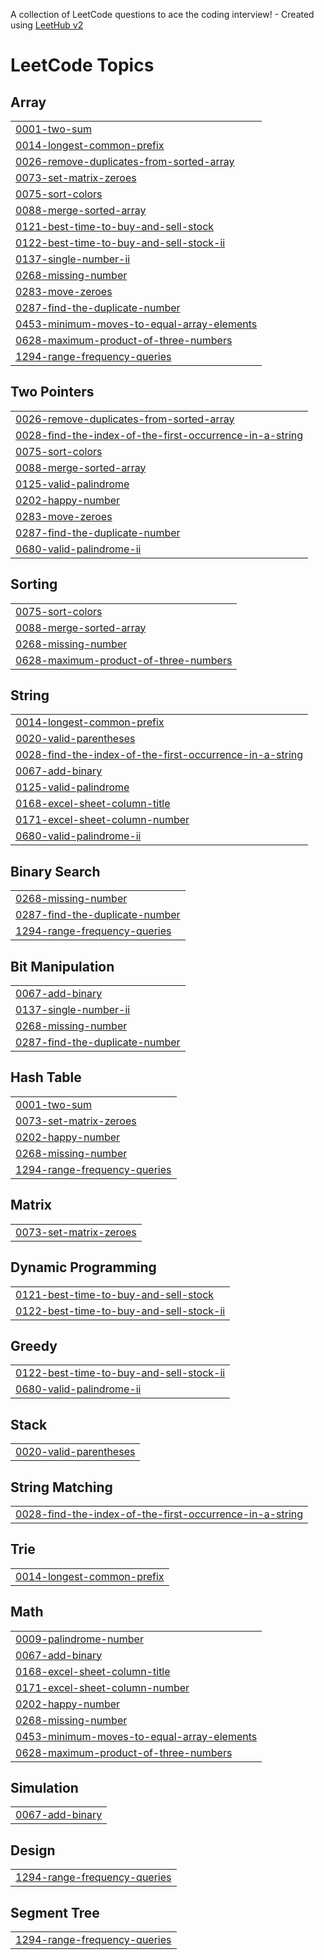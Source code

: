 A collection of LeetCode questions to ace the coding interview! - Created using [LeetHub v2](https://github.com/arunbhardwaj/LeetHub-2.0)
<!---LeetCode Topics Start-->
# LeetCode Topics
## Array
|  |
| ------- |
| [0001-two-sum](https://github.com/Ritupan-Deka/DSA/tree/master/0001-two-sum) |
| [0014-longest-common-prefix](https://github.com/Ritupan-Deka/DSA/tree/master/0014-longest-common-prefix) |
| [0026-remove-duplicates-from-sorted-array](https://github.com/Ritupan-Deka/DSA/tree/master/0026-remove-duplicates-from-sorted-array) |
| [0073-set-matrix-zeroes](https://github.com/Ritupan-Deka/DSA/tree/master/0073-set-matrix-zeroes) |
| [0075-sort-colors](https://github.com/Ritupan-Deka/DSA/tree/master/0075-sort-colors) |
| [0088-merge-sorted-array](https://github.com/Ritupan-Deka/DSA/tree/master/0088-merge-sorted-array) |
| [0121-best-time-to-buy-and-sell-stock](https://github.com/Ritupan-Deka/DSA/tree/master/0121-best-time-to-buy-and-sell-stock) |
| [0122-best-time-to-buy-and-sell-stock-ii](https://github.com/Ritupan-Deka/DSA/tree/master/0122-best-time-to-buy-and-sell-stock-ii) |
| [0137-single-number-ii](https://github.com/Ritupan-Deka/DSA/tree/master/0137-single-number-ii) |
| [0268-missing-number](https://github.com/Ritupan-Deka/DSA/tree/master/0268-missing-number) |
| [0283-move-zeroes](https://github.com/Ritupan-Deka/DSA/tree/master/0283-move-zeroes) |
| [0287-find-the-duplicate-number](https://github.com/Ritupan-Deka/DSA/tree/master/0287-find-the-duplicate-number) |
| [0453-minimum-moves-to-equal-array-elements](https://github.com/Ritupan-Deka/DSA/tree/master/0453-minimum-moves-to-equal-array-elements) |
| [0628-maximum-product-of-three-numbers](https://github.com/Ritupan-Deka/DSA/tree/master/0628-maximum-product-of-three-numbers) |
| [1294-range-frequency-queries](https://github.com/Ritupan-Deka/DSA/tree/master/1294-range-frequency-queries) |
## Two Pointers
|  |
| ------- |
| [0026-remove-duplicates-from-sorted-array](https://github.com/Ritupan-Deka/DSA/tree/master/0026-remove-duplicates-from-sorted-array) |
| [0028-find-the-index-of-the-first-occurrence-in-a-string](https://github.com/Ritupan-Deka/DSA/tree/master/0028-find-the-index-of-the-first-occurrence-in-a-string) |
| [0075-sort-colors](https://github.com/Ritupan-Deka/DSA/tree/master/0075-sort-colors) |
| [0088-merge-sorted-array](https://github.com/Ritupan-Deka/DSA/tree/master/0088-merge-sorted-array) |
| [0125-valid-palindrome](https://github.com/Ritupan-Deka/DSA/tree/master/0125-valid-palindrome) |
| [0202-happy-number](https://github.com/Ritupan-Deka/DSA/tree/master/0202-happy-number) |
| [0283-move-zeroes](https://github.com/Ritupan-Deka/DSA/tree/master/0283-move-zeroes) |
| [0287-find-the-duplicate-number](https://github.com/Ritupan-Deka/DSA/tree/master/0287-find-the-duplicate-number) |
| [0680-valid-palindrome-ii](https://github.com/Ritupan-Deka/DSA/tree/master/0680-valid-palindrome-ii) |
## Sorting
|  |
| ------- |
| [0075-sort-colors](https://github.com/Ritupan-Deka/DSA/tree/master/0075-sort-colors) |
| [0088-merge-sorted-array](https://github.com/Ritupan-Deka/DSA/tree/master/0088-merge-sorted-array) |
| [0268-missing-number](https://github.com/Ritupan-Deka/DSA/tree/master/0268-missing-number) |
| [0628-maximum-product-of-three-numbers](https://github.com/Ritupan-Deka/DSA/tree/master/0628-maximum-product-of-three-numbers) |
## String
|  |
| ------- |
| [0014-longest-common-prefix](https://github.com/Ritupan-Deka/DSA/tree/master/0014-longest-common-prefix) |
| [0020-valid-parentheses](https://github.com/Ritupan-Deka/DSA/tree/master/0020-valid-parentheses) |
| [0028-find-the-index-of-the-first-occurrence-in-a-string](https://github.com/Ritupan-Deka/DSA/tree/master/0028-find-the-index-of-the-first-occurrence-in-a-string) |
| [0067-add-binary](https://github.com/Ritupan-Deka/DSA/tree/master/0067-add-binary) |
| [0125-valid-palindrome](https://github.com/Ritupan-Deka/DSA/tree/master/0125-valid-palindrome) |
| [0168-excel-sheet-column-title](https://github.com/Ritupan-Deka/DSA/tree/master/0168-excel-sheet-column-title) |
| [0171-excel-sheet-column-number](https://github.com/Ritupan-Deka/DSA/tree/master/0171-excel-sheet-column-number) |
| [0680-valid-palindrome-ii](https://github.com/Ritupan-Deka/DSA/tree/master/0680-valid-palindrome-ii) |
## Binary Search
|  |
| ------- |
| [0268-missing-number](https://github.com/Ritupan-Deka/DSA/tree/master/0268-missing-number) |
| [0287-find-the-duplicate-number](https://github.com/Ritupan-Deka/DSA/tree/master/0287-find-the-duplicate-number) |
| [1294-range-frequency-queries](https://github.com/Ritupan-Deka/DSA/tree/master/1294-range-frequency-queries) |
## Bit Manipulation
|  |
| ------- |
| [0067-add-binary](https://github.com/Ritupan-Deka/DSA/tree/master/0067-add-binary) |
| [0137-single-number-ii](https://github.com/Ritupan-Deka/DSA/tree/master/0137-single-number-ii) |
| [0268-missing-number](https://github.com/Ritupan-Deka/DSA/tree/master/0268-missing-number) |
| [0287-find-the-duplicate-number](https://github.com/Ritupan-Deka/DSA/tree/master/0287-find-the-duplicate-number) |
## Hash Table
|  |
| ------- |
| [0001-two-sum](https://github.com/Ritupan-Deka/DSA/tree/master/0001-two-sum) |
| [0073-set-matrix-zeroes](https://github.com/Ritupan-Deka/DSA/tree/master/0073-set-matrix-zeroes) |
| [0202-happy-number](https://github.com/Ritupan-Deka/DSA/tree/master/0202-happy-number) |
| [0268-missing-number](https://github.com/Ritupan-Deka/DSA/tree/master/0268-missing-number) |
| [1294-range-frequency-queries](https://github.com/Ritupan-Deka/DSA/tree/master/1294-range-frequency-queries) |
## Matrix
|  |
| ------- |
| [0073-set-matrix-zeroes](https://github.com/Ritupan-Deka/DSA/tree/master/0073-set-matrix-zeroes) |
## Dynamic Programming
|  |
| ------- |
| [0121-best-time-to-buy-and-sell-stock](https://github.com/Ritupan-Deka/DSA/tree/master/0121-best-time-to-buy-and-sell-stock) |
| [0122-best-time-to-buy-and-sell-stock-ii](https://github.com/Ritupan-Deka/DSA/tree/master/0122-best-time-to-buy-and-sell-stock-ii) |
## Greedy
|  |
| ------- |
| [0122-best-time-to-buy-and-sell-stock-ii](https://github.com/Ritupan-Deka/DSA/tree/master/0122-best-time-to-buy-and-sell-stock-ii) |
| [0680-valid-palindrome-ii](https://github.com/Ritupan-Deka/DSA/tree/master/0680-valid-palindrome-ii) |
## Stack
|  |
| ------- |
| [0020-valid-parentheses](https://github.com/Ritupan-Deka/DSA/tree/master/0020-valid-parentheses) |
## String Matching
|  |
| ------- |
| [0028-find-the-index-of-the-first-occurrence-in-a-string](https://github.com/Ritupan-Deka/DSA/tree/master/0028-find-the-index-of-the-first-occurrence-in-a-string) |
## Trie
|  |
| ------- |
| [0014-longest-common-prefix](https://github.com/Ritupan-Deka/DSA/tree/master/0014-longest-common-prefix) |
## Math
|  |
| ------- |
| [0009-palindrome-number](https://github.com/Ritupan-Deka/DSA/tree/master/0009-palindrome-number) |
| [0067-add-binary](https://github.com/Ritupan-Deka/DSA/tree/master/0067-add-binary) |
| [0168-excel-sheet-column-title](https://github.com/Ritupan-Deka/DSA/tree/master/0168-excel-sheet-column-title) |
| [0171-excel-sheet-column-number](https://github.com/Ritupan-Deka/DSA/tree/master/0171-excel-sheet-column-number) |
| [0202-happy-number](https://github.com/Ritupan-Deka/DSA/tree/master/0202-happy-number) |
| [0268-missing-number](https://github.com/Ritupan-Deka/DSA/tree/master/0268-missing-number) |
| [0453-minimum-moves-to-equal-array-elements](https://github.com/Ritupan-Deka/DSA/tree/master/0453-minimum-moves-to-equal-array-elements) |
| [0628-maximum-product-of-three-numbers](https://github.com/Ritupan-Deka/DSA/tree/master/0628-maximum-product-of-three-numbers) |
## Simulation
|  |
| ------- |
| [0067-add-binary](https://github.com/Ritupan-Deka/DSA/tree/master/0067-add-binary) |
## Design
|  |
| ------- |
| [1294-range-frequency-queries](https://github.com/Ritupan-Deka/DSA/tree/master/1294-range-frequency-queries) |
## Segment Tree
|  |
| ------- |
| [1294-range-frequency-queries](https://github.com/Ritupan-Deka/DSA/tree/master/1294-range-frequency-queries) |
<!---LeetCode Topics End-->